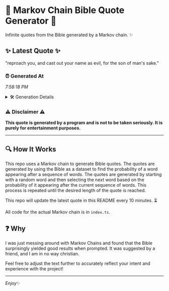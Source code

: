 # 📖 Markov Chain Bible Quote Generator 📖

Infinite quotes from the Bible generated by a Markov chain. ✨

## ✨ Latest Quote ✨
"reproach you, and cast out your name as evil, for the son of man's sake."

### ⏰ Generated At
*7:58:18 PM*

<details>
    <summary>🛠️ Generation Details</summary>
    <p>
        <strong>🌱 Seed:</strong> reproach<br>
        <strong>🔄 Iterations:</strong> 14<br>
        <strong>📜 Context History:</strong><br>[ reproach ]: you,<br>[ reproach, you, ]: and<br>[ reproach, you,, and ]: cast<br>[ reproach, you,, and, cast ]: out<br>[ reproach, you,, and, cast, out ]: your<br>[ reproach, you,, and, cast, out, your ]: name<br>[ you,, and, cast, out, your, name ]: as<br>[ and, cast, out, your, name, as ]: evil,<br>[ cast, out, your, name, as, evil, ]: for<br>[ out, your, name, as, evil,, for ]: the<br>[ your, name, as, evil,, for, the ]: son<br>[ name, as, evil,, for, the, son ]: of<br>[ as, evil,, for, the, son, of ]: man's<br>[ evil,, for, the, son, of, man's ]: sake.<br>
    </p>
</details>

### ⚠️ Disclaimer ⚠️
**This quote is generated by a program and is not to be taken seriously. It is purely for entertainment purposes.**

---

## 🔍 How It Works

This repo uses a Markov chain to generate Bible quotes. The quotes are generated by using the Bible as a dataset to find the probability of a word appearing after a sequence of words. The quotes are generated by starting with a random word and then selecting the next word based on the probability of it appearing after the current sequence of words. This process is repeated until the desired length of the quote is reached.

This repo will update the latest quote in this README every 10 minutes. ⏳

All code for the actual Markov chain is in `index.ts`.

## ❓ Why

I was just messing around with Markov Chains and found that the Bible surprisingly yielded good results when prompted. 
It was suggested by a friend, and I am in no way christian.

Feel free to adjust the text further to accurately reflect your intent and experience with the project!

---

*Enjoy*✨

